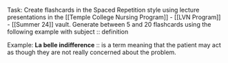 Task: Create flashcards in the Spaced Repetition style using lecture presentations in the [[Temple College Nursing Program]] - [[LVN Program]] - [[Summer 24]] vault.  Generate between 5 and 20 flashcards using the following example with subject :: definition <!--SR:!2024-07-04,3,250-->

Example:
**La belle indifference** :: is a term meaning that the patient may act as though they are not really concerned about the problem. <!--SR:!2024-07-04,3,250-->